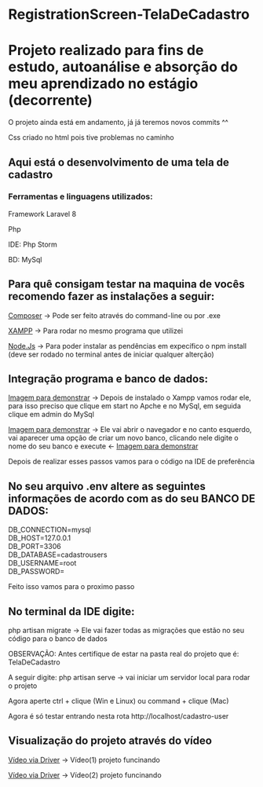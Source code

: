 <h1>RegistrationScreen-TelaDeCadastro</h1>

# Projeto realizado para fins de estudo, autoanálise e absorção do meu aprendizado no estágio (decorrente)
<p>O projeto ainda está em andamento, já já teremos novos commits ^^</p>
<p>Css criado no html pois tive problemas no caminho</p>

<h2>Aqui está o desenvolvimento de uma tela de cadastro</h2>
   <h3>Ferramentas e linguagens utilizados:</h3>
   <p>Framework Laravel 8</p>
   <p>Php</p>
   <p>IDE: Php Storm</p>
   <p>BD: MySql</p>

<h2>Para quê consigam testar na maquina de vocês recomendo fazer as instalações a seguir:</h2>
<p><a href="https://getcomposer.org/download/">Composer</a> -> Pode ser feito através do command-line ou por .exe</p>
<p><a href="https://www.apachefriends.org/download.html">XAMPP</a> -> Para rodar no mesmo programa que utilizei</p>
<p><a href="https://nodejs.org/en/download/">Node.Js</a> -> Para poder instalar as pendências em expecífico o npm install (deve ser rodado no terminal antes de iniciar qualquer alterção)</p>

<h2>Integração programa e banco de dados:</h2>
<p><a href="https://prnt.sc/241ns9t">Imagem para demonstrar</a> -> Depois de instalado o Xampp vamos rodar ele, para isso preciso que clique em start no Apche e no MySql, em seguida clique em admin do MySql</p>
<p><a href="https://prnt.sc/241n1km">Imagem para demonstrar</a> -> Ele vai abrir o navegador e no canto esquerdo, vai aparecer uma opção de criar um novo banco, clicando nele digite o nome do seu banco e execute <- <a href="https://prnt.sc/241omr6">Imagem para demonstrar</a></p>
<p>Depois de realizar esses passos vamos para o código na IDE de preferência</p>

<h2>No seu arquivo .env altere as seguintes informações de acordo com as do seu BANCO DE DADOS:</h2>
<p>
DB_CONNECTION=mysql
<br>
DB_HOST=127.0.0.1
<br>
DB_PORT=3306
<br>
DB_DATABASE=cadastrousers
<br>
DB_USERNAME=root
<br>
DB_PASSWORD=
</p>

<p>Feito isso vamos para o proximo passo</p>

<h2>No terminal da IDE digite:</h2>
<p>php artisan migrate -> Ele vai fazer todas as migrações que estão no seu código para o banco de dados</p>
<p>OBSERVAÇÃO: Antes certifique de estar na pasta real do projeto que é: TelaDeCadastro</p> 

<p>A seguir digite: php artisan serve -> vai iniciar um servidor local para rodar o projeto</p>
<p>Agora aperte ctrl + clique (Win e Linux) ou command + clique (Mac)</p>

<p>Agora é só testar entrando nesta rota http://localhost/cadastro-user</p>

<h2>Visualização do projeto através do vídeo</h2>
<p><a href="https://drive.google.com/file/d/1qgbY0owkNUCfISvaH5907YUvQjPJbz0O/view?usp=sharing">Vídeo via Driver</a> -> Vídeo(1) projeto funcinando</p>
<p><a href="https://drive.google.com/file/d/1qVCbeHr8CPsE81vIbAeSozvahVucaPh8/view?usp=sharing">Vídeo via Driver</a> -> Vídeo(2) projeto funcinando</p>
